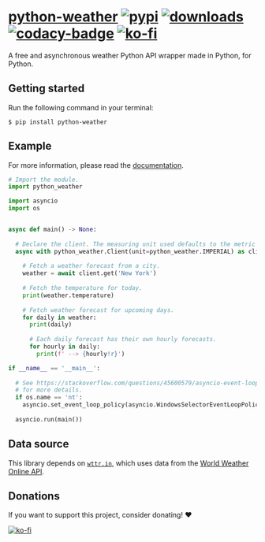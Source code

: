 # [python-weather][pypi-url] [![pypi][pypi-image]][pypi-url] [![downloads][downloads-image]][pypi-url] [![codacy-badge][codacy-url]][codacy-image] [![ko-fi][ko-fi-brief-image]][ko-fi-url]

[pypi-image]: https://img.shields.io/pypi/v/python-weather.svg?style=flat-square
[pypi-url]: https://pypi.org/project/python-weather/
[downloads-image]: https://img.shields.io/pypi/dm/python-weather?style=flat-square
[ko-fi-brief-image]: https://img.shields.io/badge/donations-ko--fi-red?color=ff5e5b&style=flat-square
[codacy-url]: https://app.codacy.com/project/badge/Grade/0f7721b7e4314a748c75a04f0a7e0ce3
[codacy-image]: https://app.codacy.com/gh/null8626/python-weather/dashboard
[ko-fi-image]: https://ko-fi.com/img/githubbutton_sm.svg
[ko-fi-url]: https://ko-fi.com/null8626

A free and asynchronous weather Python API wrapper made in Python, for Python.

## Getting started

Run the following command in your terminal:

```console
$ pip install python-weather
```

## Example

For more information, please read the [documentation](https://python-weather.readthedocs.io/en/latest/).

```py
# Import the module.
import python_weather

import asyncio
import os


async def main() -> None:
  
  # Declare the client. The measuring unit used defaults to the metric system (celcius, km/h, etc.)
  async with python_weather.Client(unit=python_weather.IMPERIAL) as client:
    
    # Fetch a weather forecast from a city.
    weather = await client.get('New York')
    
    # Fetch the temperature for today.
    print(weather.temperature)
    
    # Fetch weather forecast for upcoming days.
    for daily in weather:
      print(daily)
    
      # Each daily forecast has their own hourly forecasts.
      for hourly in daily:
        print(f' --> {hourly!r}')

if __name__ == '__main__':
  
  # See https://stackoverflow.com/questions/45600579/asyncio-event-loop-is-closed-when-getting-loop
  # for more details.
  if os.name == 'nt':
    asyncio.set_event_loop_policy(asyncio.WindowsSelectorEventLoopPolicy())
  
  asyncio.run(main())
```

## Data source

This library depends on [`wttr.in`](https://github.com/chubin/wttr.in), which uses data from the [World Weather Online API](https://www.worldweatheronline.com/weather-api/).

## Donations

If you want to support this project, consider donating! ❤

[![ko-fi][ko-fi-image]][ko-fi-url]

